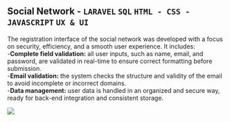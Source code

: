 ## Social Network  - **`LARAVEL`** **`SQL`**  **`HTML - CSS - JAVASCRIPT`**  **`UX & UI`**

The registration interface of the social network was developed with a focus on security, efficiency, and a smooth user experience. It includes: 
<br>-**Complete field validation:** all user inputs, such as name, email, and password, are validated in real-time to ensure correct formatting before submission.
<br>-**Email validation:** the system checks the structure and validity of the email to avoid incomplete or incorrect domains.
<br>-**Data management:** user data is handled in an organized and secure way, ready for back-end integration and consistent storage.

<img src="https://github.com/user-attachments/assets/bb24e01b-8d60-4f12-8269-3e3e0c737ede">








